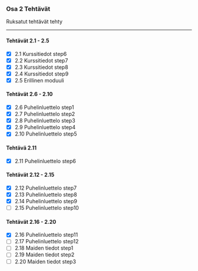 ### Osa 2 Tehtävät
Ruksatut tehtävät tehty
____

#### Tehtävät 2.1 - 2.5
- [x] 2.1 Kurssitiedot step6
- [x] 2.2 Kurssitiedot step7
- [x] 2.3 Kurssitiedot step8
- [x] 2.4 Kurssitiedot step9
- [x] 2.5 Erillinen moduuli

#### Tehtävät 2.6 - 2.10
- [x] 2.6 Puhelinluettelo step1
- [x] 2.7 Puhelinluettelo step2
- [x] 2.8 Puhelinluettelo step3
- [x] 2.9 Puhelinluettelo step4
- [x] 2.10 Puhelinluettelo step5

#### Tehtävä 2.11
- [x] 2.11 Puhelinluettelo step6

#### Tehtävät 2.12 - 2.15
- [x] 2.12 Puhelinluettelo step7
- [x] 2.13 Puhelinluettelo step8
- [x] 2.14 Puhelinluettelo step9
- [ ] 2.15 Puhelinluettelo step10

#### Tehtävät 2.16 - 2.20
- [x] 2.16 Puhelinluettelo step11
- [ ] 2.17 Puhelinluettelo step12
- [ ] 2.18 Maiden tiedot step1
- [ ] 2.19 Maiden tiedot step2
- [ ] 2.20 Maiden tiedot step3
